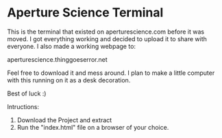 # Aperture Science Terminal 

This is the terminal that existed on aperturescience.com before it was moved. I got everything working and decided to upload it to share with everyone.
I also made a working webpage to:

aperturescience.thinggoeserror.net

Feel free to download it and mess around. I plan to make a little computer with this running on it as a desk decoration.

Best of luck :)

Intructions:
1. Download the Project and extract
2. Run the "index.html" file on a browser of your choice.
